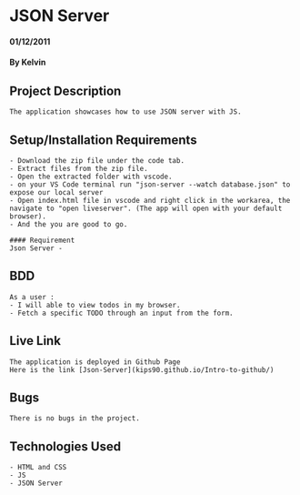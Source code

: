# JSON Server
#### 01/12/2011
#### By Kelvin 

## Project Description
    The application showcases how to use JSON server with JS.

## Setup/Installation Requirements
    - Download the zip file under the code tab.
    - Extract files from the zip file.
    - Open the extracted folder with vscode.
    - on your VS Code terminal run "json-server --watch database.json" to expose our local server
    - Open index.html file in vscode and right click in the workarea, the navigate to "open liveserver". (The app will open with your default browser).
    - And the you are good to go.

    #### Requirement
    Json Server - 

## BDD
    As a user :
    - I will able to view todos in my browser.
    - Fetch a specific TODO through an input from the form.

## Live Link
    The application is deployed in Github Page
    Here is the link [Json-Server](kips90.github.io/Intro-to-github/)

## Bugs
    There is no bugs in the project.

## Technologies Used
    - HTML and CSS
    - JS
    - JSON Server


